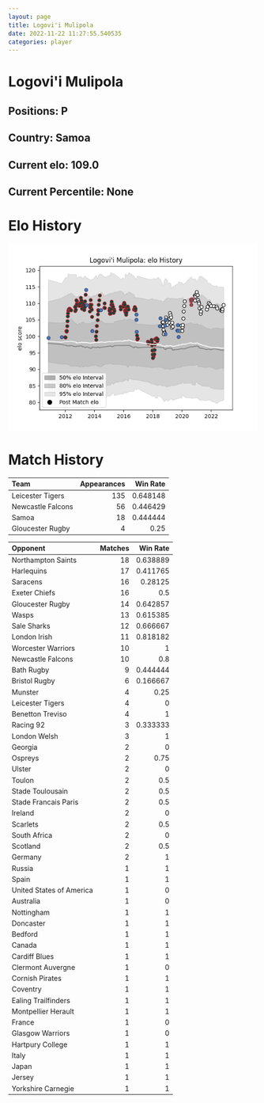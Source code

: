 ```yaml
---  
layout: page  
title: Logovi'i Mulipola  
date: 2022-11-22 11:27:55.540535  
categories: player  
---
```

# Logovi'i Mulipola

## Positions: P

## Country: Samoa

## Current elo: 109.0

## Current Percentile: None

# Elo History


![elo history](history_Logovi'iMulipola.png)
# Match History


| Team              |   Appearances |   Win Rate |
|:------------------|--------------:|-----------:|
| Leicester Tigers  |           135 |   0.648148 |
| Newcastle Falcons |            56 |   0.446429 |
| Samoa             |            18 |   0.444444 |
| Gloucester Rugby  |             4 |   0.25     |

| Opponent                 |   Matches |   Win Rate |
|:-------------------------|----------:|-----------:|
| Northampton Saints       |        18 |   0.638889 |
| Harlequins               |        17 |   0.411765 |
| Saracens                 |        16 |   0.28125  |
| Exeter Chiefs            |        16 |   0.5      |
| Gloucester Rugby         |        14 |   0.642857 |
| Wasps                    |        13 |   0.615385 |
| Sale Sharks              |        12 |   0.666667 |
| London Irish             |        11 |   0.818182 |
| Worcester Warriors       |        10 |   1        |
| Newcastle Falcons        |        10 |   0.8      |
| Bath Rugby               |         9 |   0.444444 |
| Bristol Rugby            |         6 |   0.166667 |
| Munster                  |         4 |   0.25     |
| Leicester Tigers         |         4 |   0        |
| Benetton Treviso         |         4 |   1        |
| Racing 92                |         3 |   0.333333 |
| London Welsh             |         3 |   1        |
| Georgia                  |         2 |   0        |
| Ospreys                  |         2 |   0.75     |
| Ulster                   |         2 |   0        |
| Toulon                   |         2 |   0.5      |
| Stade Toulousain         |         2 |   0.5      |
| Stade Francais Paris     |         2 |   0.5      |
| Ireland                  |         2 |   0        |
| Scarlets                 |         2 |   0.5      |
| South Africa             |         2 |   0        |
| Scotland                 |         2 |   0.5      |
| Germany                  |         2 |   1        |
| Russia                   |         1 |   1        |
| Spain                    |         1 |   1        |
| United States of America |         1 |   0        |
| Australia                |         1 |   0        |
| Nottingham               |         1 |   1        |
| Doncaster                |         1 |   1        |
| Bedford                  |         1 |   1        |
| Canada                   |         1 |   1        |
| Cardiff Blues            |         1 |   1        |
| Clermont Auvergne        |         1 |   0        |
| Cornish Pirates          |         1 |   1        |
| Coventry                 |         1 |   1        |
| Ealing Trailfinders      |         1 |   1        |
| Montpellier Herault      |         1 |   1        |
| France                   |         1 |   0        |
| Glasgow Warriors         |         1 |   0        |
| Hartpury College         |         1 |   1        |
| Italy                    |         1 |   1        |
| Japan                    |         1 |   1        |
| Jersey                   |         1 |   1        |
| Yorkshire Carnegie       |         1 |   1        |